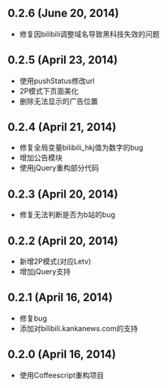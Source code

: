 ## 0.2.6 (June 20, 2014)
- 修复因bilibili调整域名导致黑科技失效的问题

## 0.2.5 (April 23, 2014)
- 使用pushStatus修改url
- 2P模式下页面美化
- 删除无法显示的广告位置

## 0.2.4 (April 21, 2014)
- 修复全局变量bilibili_hkj值为数字的bug
- 增加公告模块
- 使用jQuery重构部分代码

## 0.2.3 (April 20, 2014)
- 修复无法判断是否为b站的bug

## 0.2.2 (April 20, 2014)
- 新增2P模式(对应Letv)
- 增加jQuery支持

## 0.2.1 (April 16, 2014)
- 修复bug
- 添加对bilibili.kankanews.com的支持

## 0.2.0 (April 16, 2014)
- 使用Coffeescript重构项目

